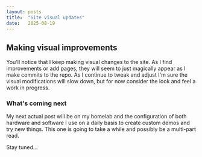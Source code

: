 ```yaml
---
layout: posts
title:  "Site visual updates"
date:   2025-08-19
---
```

## Making visual improvements

You'll notice that I keep making visual changes to the site.  As I find improvements or add pages, they will seem to just magically appear as I make commits to the repo.  As I continue to tweak and adjust I'm sure the visual modifications will slow down, but for now consider the look and feel a work in progress.

### What's coming next

My next actual post will be on my homelab and the configuration of both hardware and software I use on a daily basis to create custom demos and try new things.  This one is going to take a while and possibly be a multi-part read.

Stay tuned...